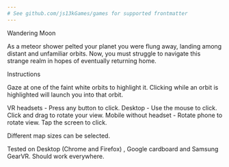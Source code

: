 ```yaml
---
# See github.com/js13kGames/games for supported frontmatter
---
```

Wandering Moon

As a meteor shower pelted your planet you were flung away, landing among distant and unfamiliar orbits. Now, you must struggle to navigate this strange realm in hopes of eventually returning home.

Instructions

Gaze at one of the faint white orbits to highlight it. Clicking while an orbit is highlighted will launch you into that orbit.

VR headsets - Press any button to click.
Desktop - Use the mouse to click. Click and drag to rotate your view.
Mobile without headset - Rotate phone to rotate view. Tap the screen to click.

Different map sizes can be selected.

Tested on Desktop (Chrome and Firefox) , Google cardboard and Samsung GearVR. Should work everywhere.